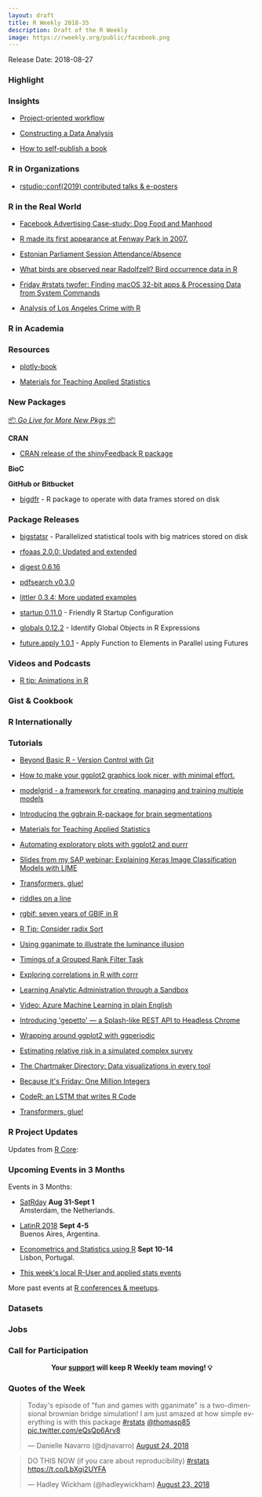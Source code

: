 ```yaml
---
layout: draft
title: R Weekly 2018-35
description: Draft of the R Weekly
image: https://rweekly.org/public/facebook.png
---
```


Release Date: 2018-08-27

###  Highlight



### Insights

+ [Project-oriented workflow](https://www.tidyverse.org/articles/2017/12/workflow-vs-script/)

+ [Constructing a Data Analysis](https://simplystatistics.org/2018/08/24/constructing-a-data-analysis/)

+ [How to self-publish a book](https://blog.datascienceheroes.com/how-to-self-publish-a-book/)

###  R in Organizations


+ [rstudio::conf(2019) contributed talks & e-posters](https://blog.rstudio.com/2018/08/20/rstudio-conf-2019-contributed-talks-eposters/)

### R in the Real World

+ [Facebook Advertising Case-study: Dog Food and Manhood](https://rickpackblog.wordpress.com/2018/08/20/facebook-advertising-case-study-dog-food-and-manhood/)

+ [R made its first appearance at Fenway Park in 2007. ](https://www.davidkane.info/post/the-first-appearence-of-r-in-fenway-park-was-in-2007/)

+ [Estonian Parliament Session Attendance/Absence](http://www.reigo.eu/2018/08/estonian-parliament-session-attendance/)

+ [What birds are observed near Radolfzell? Bird occurrence data in R](https://ropensci.org/blog/2018/08/21/birds-radolfzell/)

+ [Friday #rstats twofer: Finding macOS 32-bit apps & Processing Data from System Commands](https://rud.is/b/2018/08/24/friday-rstats-twofer-finding-macos-32-bit-apps-processing-data-from-system-commands/)

+ [Analysis of Los Angeles Crime with R](https://datascienceplus.com/analysis-of-los-angeles-crime-with-r/)

###  R in Academia



###  Resources


+ [plotly-book](http://plotly-book.cpsievert.me/)

+ [Materials for Teaching Applied Statistics](https://ntguardian.wordpress.com/2018/08/20/materials-for-teaching-applied-statistics/)

###  New Packages

<p class="added-hostname"><a href="https://rweekly.org/live" target="_blank" class="externalLink">📦 <i>Go Live for More New Pkgs</i> 📦</a></p>

**CRAN**

+ [CRAN release of the shinyFeedback R package](https://www.tychobra.com/posts/2018_08_21_shinfeedback_release/)

**BioC**


**GitHub or Bitbucket**

+ [bigdfr](https://github.com/privefl/bigdfr) - R package to operate with data frames stored on disk

### Package Releases

+ [bigstatsr](https://github.com/privefl/bigstatsr) - Parallelized statistical tools with big matrices stored on disk


+ [rfoaas 2.0.0: Updated and extended](http://dirk.eddelbuettel.com/blog/2018/08/20#rfoaas_2.0.0)


+ [digest 0.6.16](http://dirk.eddelbuettel.com/blog/2018/08/22#digest_0.6.16)


+ [pdfsearch v0.3.0](https://brandonlebeau.org/2018/08/22/pdfsearch-0-3-0/)

+ [littler 0.3.4: More updated examples](http://dirk.eddelbuettel.com/blog/2018/08/24#littler-0.3.4)

+ [startup 0.11.0](https://cran.r-project.org/package=startup) - Friendly R Startup Configuration

+ [globals 0.12.2](https://cran.r-project.org/package=globals) - Identify Global Objects in R Expressions

+ [future.apply 1.0.1](https://cran.r-project.org/package=future.apply) - Apply Function to Elements in Parallel using Futures


###  Videos and Podcasts

+ [R tip: Animations in R](https://www.infoworld.com/video/89987/r-tip-animations-in-r)

### Gist & Cookbook




### R Internationally



###  Tutorials

+ [Beyond Basic R - Version Control with Git](https://owi.usgs.gov/blog/beyond-basic-git/)

+ [How to make your ggplot2 graphics look nicer, with minimal effort.](https://www.jumpingrivers.com/blog/styling-ggplot2-r-graphics/)


+ [modelgrid - a framework for creating, managing and training multiple models](http://smaakage85.netlify.com/2018/07/14/modelgrid-a-framework-for-creating-managing-and-training-multiple-models/)


+ [Introducing the ggbrain R-package for brain segmentations](https://drmowinckels.io/blog/introducing-the-ggbrain-r-package-for-brain-segmentations/)



+ [Materials for Teaching Applied Statistics](https://ntguardian.wordpress.com/2018/08/20/materials-for-teaching-applied-statistics/)

+ [Automating exploratory plots with ggplot2 and purrr](https://aosmith.rbind.io/2018/08/20/automating-exploratory-plots/)

+ [Slides from my SAP webinar: Explaining Keras Image Classification Models with LIME](https://shirinsplayground.netlify.com/2018/08/sap_webinar_slides/)

+ [Transformers, glue!](http://www.questionflow.org/2018/08/21/transformers-glue/)

+ [riddles on a line](https://xianblog.wordpress.com/2018/08/22/riddles-on-a-line/)

+ [rgbif: seven years of GBIF in R](https://ropensci.org/technotes/2018/08/22/rgbif-seven-years/)

+ [R Tip: Consider radix Sort](http://www.win-vector.com/blog/2018/08/r-tip-use-radix-sort/)

+ [Using gganimate to illustrate the luminance illusion](http://blog.revolutionanalytics.com/2018/08/luminance-illusion.html)

+ [Timings of a Grouped Rank Filter Task](http://www.win-vector.com/blog/2018/08/timings-of-a-grouped-rank-filter-task/)

+ [Exploring correlations in R with corrr](https://drsimonj.svbtle.com/exploring-correlations-in-r-with-corrr)

+ [Learning Analytic Administration through a Sandbox](https://rviews.rstudio.com/2018/08/23/learning-analytic-administration-through-a-sandbox/)

+ [Video: Azure Machine Learning in plain English](http://blog.revolutionanalytics.com/2018/08/aml-video.html)

+ [Introducing 'gepetto' — a Splash-like REST API to Headless Chrome](https://rud.is/b/2018/08/23/introducing-gepetto-a-splash-like-rest-api-to-headless-chrome/)

+ [Wrapping around ggplot2 with ggperiodic](https://eliocamp.github.io/codigo-r/2018/08/periodic-data-ggplot2-ggperiodic/)

+ [Estimating relative risk in a simulated complex survey](http://freerangestats.info/blog/2018/08/24/simulating-survey)

+ [The Chartmaker Directory: Data visualizations in every tool](http://blog.revolutionanalytics.com/2018/08/chartmaker-directory.html)

+ [Because it's Friday: One Million Integers](http://blog.revolutionanalytics.com/2018/08/one-million-integers.html)

+ [CodeR: an LSTM that writes R Code](https://www.statworx.com/de/blog/coder-an-lstm-that-writes-r-code/)

+ [Transformers, glue!](http://www.questionflow.org/2018/08/21/transformers-glue/)

<!--<div class="post-more-begi
n"></div><div class="post-more-end"></div>-->

###  R Project Updates

Updates from [R Core](http://developer.r-project.org/blosxom.cgi/R-devel/NEWS):




###  Upcoming Events in 3 Months

Events in 3 Months:

+ [SatRday](https://amsterdam2018.satrdays.org/) **Aug 31-Sept 1**<br />
Amsterdam, the Netherlands.

+ [LatinR 2018](http://latin-r.com/) **Sept 4-5** <br />
Buenos Aires, Argentina.

+ [Econometrics and Statistics using R](http://gades-training.com/en/cursos/Econometrics-and-Statistics-Using-R) **Sept 10-14** <br />
Lisbon, Portugal.

+ [This week's local R-User and applied stats events](https://community.rstudio.com/c/irl)

More past events at [R conferences & meetups](https://conf.rweekly.org).

### Datasets




### Jobs




###  Call for Participation



<p class="hide-support added-hostname support-rweekly" style="text-align: center;font-weight: bold;">Your <a class="non-visited externalLink" href="https://www.patreon.com/rweekly" onclick="pas(this)">support</a> will keep R Weekly team moving! 💡</p>

###  Quotes of the Week

<blockquote class="twitter-tweet" data-lang="en"><p lang="en" dir="ltr">Today&#39;s episode of &quot;fun and games with gganimate&quot; is a two-dimensional brownian bridge simulation! I am just amazed at how simple everything is with this package <a href="https://twitter.com/hashtag/rstats?src=hash&amp;ref_src=twsrc%5Etfw">#rstats</a> <a href="https://twitter.com/thomasp85?ref_src=twsrc%5Etfw">@thomasp85</a> <a href="https://t.co/eQsQp6Arv8">pic.twitter.com/eQsQp6Arv8</a></p>&mdash; Danielle Navarro (@djnavarro) <a href="https://twitter.com/djnavarro/status/1033100989912440832?ref_src=twsrc%5Etfw">August 24, 2018</a></blockquote>

<blockquote class="twitter-tweet" data-lang="en"><p lang="en" dir="ltr">DO THIS NOW (if you care about reproducibility) <a href="https://twitter.com/hashtag/rstats?src=hash&amp;ref_src=twsrc%5Etfw">#rstats</a> <a href="https://t.co/LbXgi2UYFA">https://t.co/LbXgi2UYFA</a></p>&mdash; Hadley Wickham (@hadleywickham) <a href="https://twitter.com/hadleywickham/status/1032665959734108160?ref_src=twsrc%5Etfw">August 23, 2018</a></blockquote>

